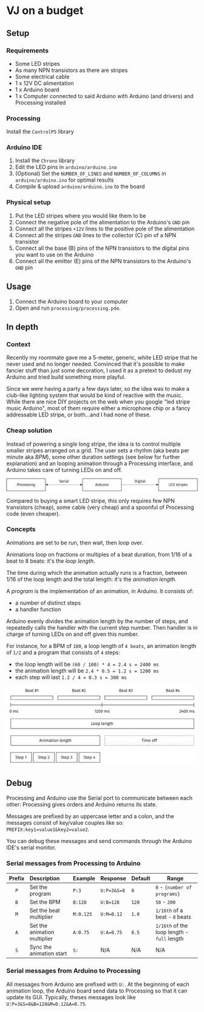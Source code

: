 # VJ on a budget

## Setup

### Requirements

- Some LED stripes
- As many NPN transistors as there are stripes
- Some electrical cable
- 1 x 12V DC alimentation
- 1 x Arduino board
- 1 x Computer connected to said Arduino with Arduino (and drivers) and Processing installed

### Processing

Install the `ControlP5` library

### Arduino IDE

1. Install the `Chrono` library
2. Edit the LED pins in `arduino/arduino.ino`
3. (Optional) Set the `NUMBER_OF_LINES` and `NUMBER_OF_COLUMNS` in `arduino/arduino.ino` for optimal results
4. Compile & upload `arduino/arduino.ino` to the board

### Physical setup

1. Put the LED stripes where you would like them to be
2. Connect the negative pole of the alimentation to the Arduino's `GND` pin
3. Connect all the stripes `+12V` lines to the positive pole of the alimentation
4. Connect all the stripes `GND` lines to the collector (C) pin of a NPN transistor
5. Connect all the base (B) pins of the NPN transistors to the digital pins you want to use on the Arduino
6. Connect all the emitter (E) pins of the NPN transistors to the Arduino's `GND` pin

## Usage

1. Connect the Arduino board to your computer
2. Open and run `processing/processing.pde`.

## In depth

### Context

Recently my roommate gave me a 5-meter, generic, white LED stripe that he never used and no longer needed. Convinced that it's possible to make fancier stuff than just some decoration, I used it as a pretext to dedust my Arduino and tried build something more playful.

Since we were having a party a few days later, so the idea was to make a club-like lighting system that would be kind of reactive with the music. While there are nice DIY projects on the web when you google "led stripe music Arduino", most of them require either a microphone chip or a fancy addressable LED stripe, or both...and I had none of these.

### Cheap solution

Instead of powering a single long stripe, the idea is to control multiple smaller stripes arranged on a grid. The user sets a rhythm (aka beats per minute aka _BPM_), some other duration settings (see below for further explanation) and an looping animation through a Processing interface, and Arduino takes care of turning LEDs on and off.

![Overview schema](./docs/overview.svg)

Compared to buying a smart LED stripe, this only requires few NPN transistors (cheap), some cable (very cheap) and a spoonful of Processing code (even cheaper).

### Concepts

Animations are set to be run, then wait, then loop over.

Animations loop on fractions or multiples of a beat duration, from 1/16 of a beat to 8 beats: it's the _loop length_.

The time during which the animation actually runs is a fraction, between 1/16 of the loop length and the total length: it's the _animation length_.

A _program_ is the implementation of an animation, in Arduino. It consists of:

- a number of distinct steps
- a handler function

Arduino evenly divides the animation length by the number of steps, and repeatedly calls the handler with the current step number. Then handler is in charge of turning LEDs on and off given this number.

For instance, for a BPM of `100`, a loop length of `4 beats`, an animation length of `1/2` and a program that consists of `4` steps:

- the loop length will be `(60 / 100) * 4 = 2.4 s = 2400 ms`
- the animation length will be `2.4 * 0.5 = 1.2 s = 1200 ms`
- each step will last `1.2 / 4 = 0.3 s = 300 ms`

![Timing illustration](./docs/timing.svg)

## Debug

Processing and Arduino use the Serial port to communicate between each other: Processing gives orders and Arduino returns its state.

Messages are prefixed by an uppercase letter and a colon, and the messages consist of key/value couples like so: `PREFIX:key1=value1&key2=value2`.

You can debug these messages and send commands through the Arduino IDE's serial monitor.

### Serial messages from Processing to Arduino

| Prefix | Description                  | Example   | Response    | Default | Range                                       |
| :----: | :--------------------------- | --------- | ----------- | ------- | ------------------------------------------- |
|  `P`   | Set the program              | `P:3`     | `U:P=3&S=8` | `0`     | `0` - `{number of programs}`                |
|  `B`   | Set the BPM                  | `B:128`   | `U:B=128`   | `120`   | `50` - `200`                                |
|  `M`   | Set the beat multiplier      | `M:0.125` | `U:M=0.12`  | `1.0`   | `1/16th` of a beat - `8` beats              |
|  `A`   | Set the animation multiplier | `A:0.75`  | `U:A=0.75`  | `0.5`   | `1/16th` of the loop length - `full` length |
|  `S`   | Sync the animation start     | `S:`      | N/A         | N/A     | N/A                                         |

### Serial messages from Arduino to Processing

All messages from Arduino are prefixed with `U:`. At the beginning of each animation loop, the Arduino board send data to Processing so that it can update its GUI. Typically, theses messages look like `U:P=3&S=8&B=128&M=0.12&A=0.75`.
